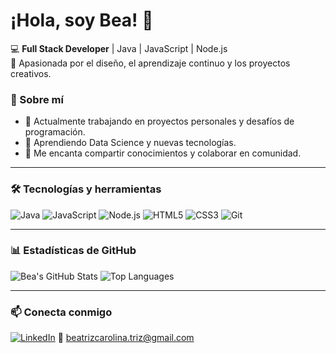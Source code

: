 # ¡Hola, soy Bea! 👋

💻 **Full Stack Developer** | Java | JavaScript | Node.js  
🎨 Apasionada por el diseño, el aprendizaje continuo y los proyectos creativos.


### 🚀 Sobre mí

- 🔭 Actualmente trabajando en proyectos personales y desafíos de programación.
- 🌱 Aprendiendo Data Science y nuevas tecnologías.
- 💬 Me encanta compartir conocimientos y colaborar en comunidad.

---

### 🛠 Tecnologías y herramientas

![Java](https://img.shields.io/badge/Java-ED8B00?style=for-the-badge&logo=java&logoColor=white)
![JavaScript](https://img.shields.io/badge/JavaScript-F7DF1E?style=for-the-badge&logo=javascript&logoColor=black)
![Node.js](https://img.shields.io/badge/Node.js-339933?style=for-the-badge&logo=node.js&logoColor=white)
![HTML5](https://img.shields.io/badge/HTML5-E34F26?style=for-the-badge&logo=html5&logoColor=white)
![CSS3](https://img.shields.io/badge/CSS3-1572B6?style=for-the-badge&logo=css3&logoColor=white)
![Git](https://img.shields.io/badge/Git-F05032?style=for-the-badge&logo=git&logoColor=white)

---

### 📊 Estadísticas de GitHub

![Bea's GitHub Stats](https://github-readme-stats.vercel.app/api?username=Bea-C-H&show_icons=true&theme=radical&title_color=ff69b4&icon_color=ff69b4)
![Top Languages](https://github-readme-stats.vercel.app/api/top-langs/?username=Bea-C-H&layout=compact&theme=radical&title_color=ff69b4)

---

### 📫 Conecta conmigo

[![LinkedIn](https://img.shields.io/badge/LinkedIn-0077B5?style=for-the-badge&logo=linkedin&logoColor=white)](www.linkedin.com/in/beatriz-castro-hermosilla)
📧 beatrizcarolina.triz@gmail.com

